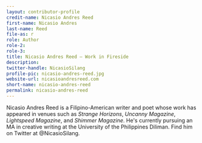 ```yaml
---
layout: contributor-profile
credit-name: Nicasio Andres Reed
first-name: Nicasio Andres
last-name: Reed
file-as: r
role: Author
role-2:
role-3:
title: Nicasio Andres Reed — Work in Fireside
description:
twitter-handle: NicasioSilang
profile-pic: nicasio-andres-reed.jpg
website-url: nicasioandresreed.com
short-name: nicasio-andres-reed
permalink: nicasio-andres-reed
---
```

Nicasio Andres Reed is a Filipino-American writer and poet whose work has appeared in venues such as _Strange Horizons_, _Uncanny Magazine_, _Lightspeed Magazine_, and _Shimmer Magazine_. He's currently pursuing an MA in creative writing at the University of the Philippines Diliman. Find him on Twitter at @NicasioSilang.
